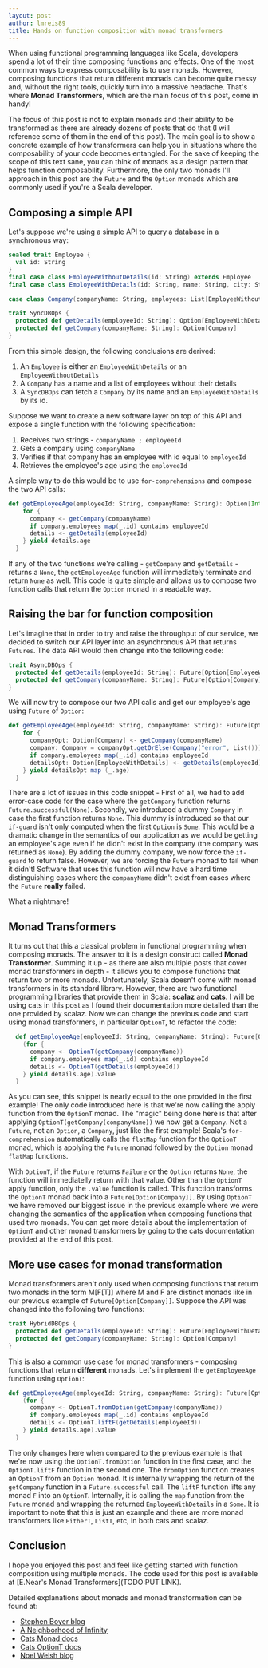 ```yaml
---
layout: post
author: lmreis89
title: Hands on function composition with monad transformers
---
```


When using functional programming languages like Scala, developers spend a lot of their time composing functions and effects. One of the most common ways to express composability is to use monads. However, composing functions that return different monads can become quite messy and, without the right tools, quickly turn into a massive headache. That's where **Monad Transformers**, which are the main focus of this post, come in handy!

The focus of this post is not to explain monads and their ability to be transformed as there are already dozens of posts that do that (I will reference some of them in the end of this post). The main goal is to show a concrete example of how transformers can help you in situations where the composability of your code becomes entangled. For the sake of keeping the scope of this text sane, you can think of monads as a design pattern that helps function composability. Furthermore, the only two monads I'll approach in this post are the `Future` and the `Option` monads which are commonly used if you're a Scala developer.

## Composing a simple API
Let's suppose we're using a simple API to query a database in a synchronous way:

```scala
sealed trait Employee {
  val id: String
}
final case class EmployeeWithoutDetails(id: String) extends Employee
final case class EmployeeWithDetails(id: String, name: String, city: String, age: Int) extends Employee

case class Company(companyName: String, employees: List[EmployeeWithoutDetails])

trait SyncDBOps {
  protected def getDetails(employeeId: String): Option[EmployeeWithDetails]
  protected def getCompany(companyName: String): Option[Company]
}
```

From this simple design, the following conclusions are derived:
 1. An `Employee` is either an `EmployeeWithDetails` or an `EmployeeWithoutDetails`
 2. A `Company` has a name and a list of employees without their details
 3. A `SyncDBOps` can fetch a `Company` by its name and an `EmployeeWithDetails` by its id.
 
Suppose we want to create a new software layer on top of this API and expose a single function with the following specification:
 1. Receives two strings - `companyName ; employeeId`
 2. Gets a company using `companyName`
 3. Verifies if that company has an employee with id equal to `employeeId`
 4. Retrieves the employee's age using the `employeeId`

A simple way to do this would be to use `for-comprehensions` and compose the two API calls:

```scala
def getEmployeeAge(employeeId: String, companyName: String): Option[Int] = {
    for {
      company <- getCompany(companyName)
      if company.employees map(_.id) contains employeeId
      details <- getDetails(employeeId)
    } yield details.age
  }
```
If any of the two functions we're calling - `getCompany` and `getDetails` - returns a `None`, the `getEmployeeAge` function will immediately terminate and return `None` as well. This code is quite simple and allows us to compose two function calls that return the `Option` monad in a readable way. 

## Raising the bar for function composition
Let's imagine that in order to try and raise the throughput of our service, we decided to switch our API layer into an asynchronous API that returns `Futures`. The data API would then change into the following code:

```scala
trait AsyncDBOps {
  protected def getDetails(employeeId: String): Future[Option[EmployeeWithDetails]]
  protected def getCompany(companyName: String): Future[Option[Company]]
}
```

We will now try to compose our two API calls and get our employee's age using `Future` of `Option`:

```scala
def getEmployeeAge(employeeId: String, companyName: String): Future[Option[Int]] = {
    for {
      companyOpt: Option[Company] <- getCompany(companyName)
      company: Company = companyOpt.getOrElse(Company("error", List()))
      if company.employees map(_.id) contains employeeId
      detailsOpt: Option[EmployeeWithDetails] <- getDetails(employeeId)
    } yield detailsOpt map (_.age)
  }
```

There are a lot of issues in this code snippet - First of all, we had to add error-case code for the case where the `getCompany` function returns `Future.successful(None)`. Secondly, we introduced a dummy `Company` in case the first function returns `None`. This dummy is introduced so that our `if-guard` isn't only computed when the first `Option` is `Some`. This would be a dramatic change in the semantics of our application as we would be getting an employee's age even if he didn't exist in the company (the company was returned as `None`). By adding the dummy company, we now force the `if-guard` to return false. However, we are forcing the `Future` monad to fail when it didn't! Software that uses this function will now have a hard time distinguishing cases where the `companyName` didn't exist from cases where the `Future` **really** failed.

What a nightmare!

## Monad Transformers

It turns out that this a classical problem in functional programming when composing monads. The answer to it is a design construct called **Monad Transformer**. Summing it up - as there are also multiple posts that cover monad transformers in depth - it allows you to compose functions that return two or more monads. Unfortunately, Scala doesn't come with monad transformers in its standard library. However, there are two functional programming libraries that provide them in Scala: **scalaz** and **cats**. I will be using cats in this post as I found their documentation more detailed than the one provided by scalaz. Now we can change the previous code and start using monad transformers, in particular `OptionT`, to refactor the code:

```scala
  def getEmployeeAge(employeeId: String, companyName: String): Future[Option[Int]] = {
    (for {
      company <- OptionT(getCompany(companyName))
      if company.employees map(_.id) contains employeeId
      details <- OptionT(getDetails(employeeId))
    } yield details.age).value
  }
```

As you can see, this snippet is nearly equal to the one provided in the first example! The only code introduced here is that we're now calling the apply function from the `OptionT` monad. The "magic" being done here is that after applying `OptionT(getCompany(companyName))` we now get a `Company`. Not a `Future`, not an `Option`, a `Company`, just like the first example! Scala's `for-comprehension` automatically calls the `flatMap` function for the `OptionT` monad, which is applying the `Future` monad followed by the `Option` monad `flatMap` functions.

With `OptionT`, if the `Future` returns `Failure` or the `Option` returns `None`, the function will immediatelly return with that value. Other than the `OptionT` apply function, only the `.value` function is called. This function transforms the `OptionT` monad back into a `Future[Option[Company]]`. By using `OptionT` we have removed our biggest issue in the previous example where we were changing the semantics of the application when composing functions that used two monads. You can get more details about the implementation of `OptionT` and other monad transformers by going to the cats documentation provided at the end of this post.

## More use cases for monad transformation
Monad transformers aren't only used when composing functions that return two monads in the form M[F[T]] where M and F are distinct monads like in our previous example of `Future[Option[Company]]`. Suppose the API was changed into the following two functions:

```scala
trait HybridDBOps {
  protected def getDetails(employeeId: String): Future[EmployeeWithDetails]
  protected def getCompany(companyName: String): Option[Company]
}
```

This is also a common use case for monad transformers - composing functions that return **different** monads. Let's implement the `getEmployeeAge`  function using `OptionT`:

```scala
def getEmployeeAge(employeeId: String, companyName: String): Future[Option[Int]] = {
    (for {
      company <- OptionT.fromOption(getCompany(companyName))
      if company.employees map(_.id) contains employeeId
      details <- OptionT.liftF(getDetails(employeeId))
    } yield details.age).value
  }
```

The only changes here when compared to the previous example is that we're now using the `OptionT.fromOption` function in the first case, and the `OptionT.liftF` function in the second one. The `fromOption` function creates an `OptionT` from an `Option` monad. It is internally wrapping the return of the `getCompany` function in a `Future.successful` call. The `liftF` function lifts any monad `F` into an `OptionT`. Internally, it is calling the `map` function from the `Future` monad and wrapping the returned `EmployeeWithDetails` in a `Some`. It is important to note that this is just an example and there are more monad transformers like `EitherT`, `ListT`, etc, in both cats and scalaz.

## Conclusion
I hope you enjoyed this post and feel like getting started with function composition using multiple monads. The code used for this post is available at [E.Near's Monad Transformers](TODO:PUT LINK).

Detailed explanations about monads and monad transformation can be found at:

- [Stephen Boyer blog](https://www.stephanboyer.com/post/83/monads-for-dummies)
- [A Neighborhood of Infinity](http://blog.sigfpe.com/2006/08/you-could-have-invented-monads-and.html)
- [Cats Monad docs](http://typelevel.org/cats/tut/monad.html)
- [Cats OptionT docs](http://typelevel.org/cats/tut/optiont.html)
- [Noel Welsh blog](http://noelwelsh.com/programming/2013/12/20/scalaz-monad-transformers/)
